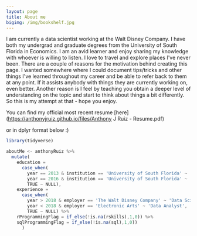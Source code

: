 ```yaml
---
layout: page
title: About me
bigimg: /img/bookshelf.jpg
---
```


I am currently a data scientist working at the Walt Disney Company. I have both my undergrad and graduate degrees from the University of South Florida in Economics. I am an avid learner and enjoy sharing my knowledge with whoever is willing to listen. I love to travel and explore places I've never been. There are a couple of reasons for the motivation behind creating this page. I wanted somewhere where I could document tips/tricks and other things I've learned throughout my career and be able to refer back to them at any point. If it assists anybody with things they are currently working on, even better. Another reason is I feel by teaching you obtain a deeper level of understanding on the topic and start to think about things a bit differently. So this is my attempt at that - hope you enjoy.

You can find my official most recent resume [here](https://anthonyjruiz.github.io/files/Anthony J Ruiz - Resume.pdf)

or in dplyr format below :)

```javascript
library(tidyverse)

aboutMe <- anthonyRuiz %>%
  mutate(
    education =
      case_when(
        year == 2013 & institution == 'University of South Florida' ~ 'B.S. Economics',
        year == 2016 & institution == 'University of South Florida' ~ 'M.S. Economics',
        TRUE ~ NULL),
    experience =
      case_when(
        year > 2018 & employer == 'The Walt Disney Company' ~ 'Data Scientist',
        year < 2018 & employer == 'Electronic Arts' ~ 'Data Analyst',
        TRUE ~ NULL) %>%
    rProgrammingFlag = if_else(!is.na(rskills),1,0)) %>%
    sqlProgrammingFlag = if_else(!is.na(sql),1,0))
      )      
```
